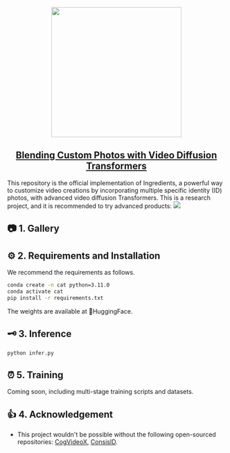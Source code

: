 <div align=center>
<img src="https://github.com/feizc/CAT/blob/main/asserts/logo.jpg?raw=true" width="300px">
</div>

<h2 align="center"> <a href="https://arxiv.org">Blending Custom Photos with Video Diffusion Transformers</a></h2>

<div align="left">
This repository is the official implementation of Ingredients, a powerful way to customize video creations by incorporating multiple specific identity (ID) photos, with advanced video diffusion Transformers. 
This is a research project, and it is recommended to try advanced products: 
<a href="https://skyreels.ai/"><img src="https://img.shields.io/static/v1?label=Recommend&message=Application&color=orange&logo=demo"></a> &ensp;
</div>

## 📷 1. Gallery


## ⚙️ 2. Requirements and Installation 

We recommend the requirements as follows. 

```bash
conda create -n cat python=3.11.0
conda activate cat
pip install -r requirements.txt
```

The weights are available at 🤗HuggingFace.

## 🗝️ 3. Inference 

```bash
python infer.py
```

## ⏰ 5. Training

Coming soon, including multi-stage training scripts and datasets. 


## 👍 4. Acknowledgement

* This project wouldn't be possible without the following open-sourced repositories: [CogVideoX](https://github.com/THUDM/CogVideo), [ConsisID](https://github.com/PKU-YuanGroup/ConsisID). 


